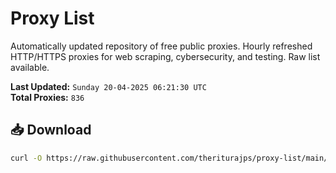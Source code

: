 # Proxy List

Automatically updated repository of free public proxies. Hourly refreshed HTTP/HTTPS proxies for web scraping, cybersecurity, and testing. Raw list available.

**Last Updated:** `Sunday 20-04-2025 06:21:30 UTC`  
**Total Proxies:** `836`

## 📥 Download
```bash
curl -O https://raw.githubusercontent.com/theriturajps/proxy-list/main/proxies.txt
